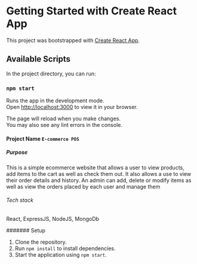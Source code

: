 # Getting Started with Create React App

This project was bootstrapped with [Create React App](https://github.com/facebook/create-react-app).

## Available Scripts

In the project directory, you can run:

### `npm start`

Runs the app in the development mode.\
Open [http://localhost:3000](http://localhost:3000) to view it in your browser.

The page will reload when you make changes.\
You may also see any lint errors in the console.

#### Project Name `E-commerce POS`

##### Purpose

This is a simple ecommerce website that allows a user to view products, add items to the cart as well as check them out. It also allows a use to view their order details and history. 
An admin can add, delete or modify items as well as view the orders placed by each user and manage them

###### Tech stack
React, ExpressJS, NodeJS, MongoDb

#######  Setup
1. Clone the repository.
2. Run `npm install` to install dependencies.
3. Start the application using `npm start`.

